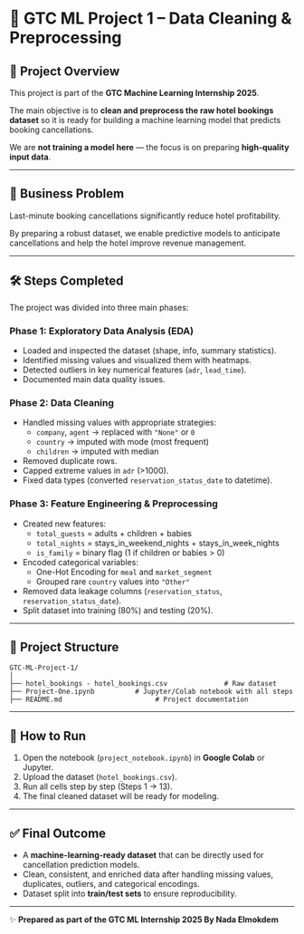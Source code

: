 # 🏨 GTC ML Project 1 – Data Cleaning & Preprocessing

## 📌 Project Overview

This project is part of the **GTC Machine Learning Internship 2025**.

The main objective is to **clean and preprocess the raw hotel bookings dataset** so it is ready for building a machine learning model that predicts booking cancellations.

We are **not training a model here** — the focus is on preparing **high-quality input data**.

---

## 🎯 Business Problem

Last-minute booking cancellations significantly reduce hotel profitability.

By preparing a robust dataset, we enable predictive models to anticipate cancellations and help the hotel improve revenue management.

---

## 🛠️ Steps Completed

The project was divided into three main phases:

### **Phase 1: Exploratory Data Analysis (EDA)**

- Loaded and inspected the dataset (shape, info, summary statistics).
- Identified missing values and visualized them with heatmaps.
- Detected outliers in key numerical features (`adr`, `lead_time`).
- Documented main data quality issues.

### **Phase 2: Data Cleaning**

- Handled missing values with appropriate strategies:
    - `company`, `agent` → replaced with `"None"` or `0`
    - `country` → imputed with mode (most frequent)
    - `children` → imputed with median
- Removed duplicate rows.
- Capped extreme values in `adr` (>1000).
- Fixed data types (converted `reservation_status_date` to datetime).

### **Phase 3: Feature Engineering & Preprocessing**

- Created new features:
    - `total_guests` = adults + children + babies
    - `total_nights` = stays_in_weekend_nights + stays_in_week_nights
    - `is_family` = binary flag (1 if children or babies > 0)
- Encoded categorical variables:
    - One-Hot Encoding for `meal` and `market_segment`
    - Grouped rare `country` values into `"Other"`
- Removed data leakage columns (`reservation_status`, `reservation_status_date`).
- Split dataset into training (80%) and testing (20%).

---

## 📂 Project Structure

```
GTC-ML-Project-1/
│
├── hotel_bookings - hotel_bookings.csv              # Raw dataset
├── Project-One.ipynb          # Jupyter/Colab notebook with all steps
├── README.md                       # Project documentation

```

---

## 🚀 How to Run

1. Open the notebook (`project_notebook.ipynb`) in **Google Colab** or Jupyter.
2. Upload the dataset (`hotel_bookings.csv`).
3. Run all cells step by step (Steps 1 → 13).
4. The final cleaned dataset will be ready for modeling.

---

## ✅ Final Outcome

- A **machine-learning-ready dataset** that can be directly used for cancellation prediction models.
- Clean, consistent, and enriched data after handling missing values, duplicates, outliers, and categorical encodings.
- Dataset split into **train/test sets** to ensure reproducibility.

---

✨ **Prepared as part of the GTC ML Internship 2025 By Nada Elmokdem**
